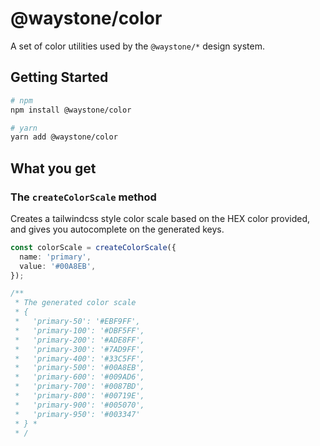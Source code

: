 # @waystone/color

A set of color utilities used by the `@waystone/*` design system.

## Getting Started

```bash
# npm
npm install @waystone/color

# yarn
yarn add @waystone/color
```

## What you get

### The `createColorScale` method

Creates a tailwindcss style color scale based on the HEX color provided,
and gives you autocomplete on the generated keys.

```ts
const colorScale = createColorScale({
  name: 'primary',
  value: '#00A8EB',
});

/**
 * The generated color scale
 * {
 *   'primary-50': '#EBF9FF',
 *   'primary-100': '#DBF5FF',
 *   'primary-200': '#ADE8FF',
 *   'primary-300': '#7AD9FF',
 *   'primary-400': '#33C5FF',
 *   'primary-500': '#00A8EB',
 *   'primary-600': '#009AD6',
 *   'primary-700': '#0087BD',
 *   'primary-800': '#00719E',
 *   'primary-900': '#005070',
 *   'primary-950': '#003347'
 * } *
 * /
```
